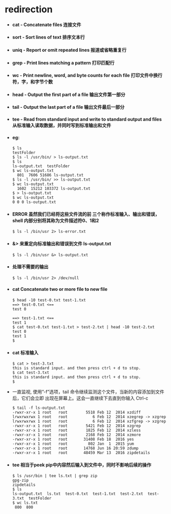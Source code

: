 # redirection

- #### cat - Concatenate files 连接文件

- #### sort - Sort lines of text 排序文本行

- #### uniq - Report or omit repeated lines 报道或省略重复行

- #### grep - Print lines matching a pattern  打印匹配行

- #### wc - Print newline, word, and byte counts for each file 打印文件中换行符，字，和字节个数

- #### head - Output the first part of a file 输出文件第一部分

- #### tail - Output the last part of a file 输出文件最后一部分

- #### tee - Read from standard input and write to standard output and files 从标准输入读取数据，并同时写到标准输出和文件

- #### eg:
  ```
  $ ls
  testFolder
  $ ls -l /usr/bin/ > ls-output.txt
  $ ls
  ls-output.txt  testFolder
  $ wc ls-output.txt
    801  7606 51686 ls-output.txt
  $ ls -l /usr/bin/ >> ls-output.txt
  $ wc ls-output.txt
    1602  15212 103372 ls-output.txt
  $ > ls-output.txt
  $ wc ls-output.txt
  0 0 0 ls-output.txt
  ```
- #### ERROR 虽然我们已经将这些文件流的前 三个称作标准输入、输出和错误，shell 内部分别将其称为文件描述符0、1和2
  ```
  $ ls -l /bin/usr 2> ls-error.txt
  ```
- #### &> 来重定向标准输出和错误到文件 ls-output.txt
  ```
  $ ls -l /bin/usr &> ls-output.txt
  ```
- #### 处理不需要的输出
  ```
  $ ls -l /bin/usr 2> /dev/null
  ```
- #### cat Concatenate two or more file to new file
  ```
  $ head -10 test-0.txt test-1.txt
  ==> test-0.txt <==
  test 0

  ==> test-1.txt <==
  test 1
  $ cat test-0.txt test-1.txt > test-2.txt | head -10 test-2.txt
  test 0
  test 1
  $
  ```
- #### cat 标准输入
  ```
  $ cat > test-3.txt
  this is standard input. and then press ctrl + d to stop.
  $ cat test-3.txt
  this is standard input. and then press ctrl + d to stop.
  $
  ```
- 一直监视, 使用”-f”选项，tail 命令继续监测这个文件，当新的内容添加到文件后，它们会立即 出现在屏幕上。这会一直继续下去直到你输入 Ctrl-c
  ```
  $ tail -f ls-output.txt
  -rwxr-xr-x 1 root   root        5518 Feb 12  2014 xzdiff
  lrwxrwxrwx 1 root   root           6 Feb 12  2014 xzegrep -> xzgrep
  lrwxrwxrwx 1 root   root           6 Feb 12  2014 xzfgrep -> xzgrep
  -rwxr-xr-x 1 root   root        5421 Feb 12  2014 xzgrep
  -rwxr-xr-x 1 root   root        1825 Feb 12  2014 xzless
  -rwxr-xr-x 1 root   root        2168 Feb 12  2014 xzmore
  -rwxr-xr-x 1 root   root       31408 Feb 18  2016 yes
  -rwxr-xr-x 1 root   root         802 Jan  1  2015 yum
  -rwxr-xr-x 1 root   root       14768 Jun 16 20:59 zdump
  -rwxr-xr-x 1 root   root       48459 Mar 13  2016 zipdetails

  ```
- #### tee 相当于peek pip中内容然后输入到文件中，同时不影响后续的操作
  ```
  $ ls /usr/bin | tee ls.txt | grep zip
  gpg-zip
  zipdetails
  $ ls
  ls-output.txt  ls.txt  test-0.txt  test-1.txt  test-2.txt  test-3.txt  testFolder
  $ wc ls.txt
   800  800
  ```

